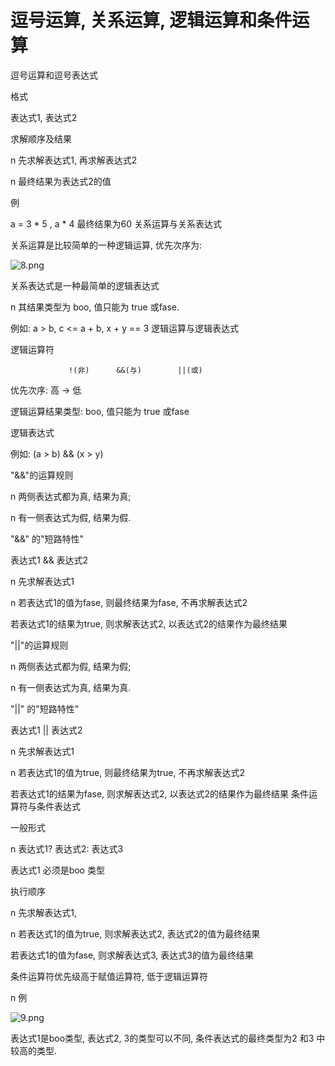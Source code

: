 # 逗号运算, 关系运算, 逻辑运算和条件运算

逗号运算和逗号表达式

  格式

表达式1, 表达式2

  求解顺序及结果

n  先求解表达式1, 再求解表达式2

n  最终结果为表达式2的值

  例

a = 3 * 5 , a * 4   最终结果为60
关系运算与关系表达式

 关系运算是比较简单的一种逻辑运算, 优先次序为:

![8.png](http://sc0.ykt.io/ue_i/20191116/1195546687456808960.png)

  关系表达式是一种最简单的逻辑表达式

n  其结果类型为 boo, 值只能为 true 或fase.

例如: a > b, c <= a + b, x + y == 3
逻辑运算与逻辑表达式

  逻辑运算符

                 !(非)      &&(与)        ||(或)

优先次序:   高         →           低

  逻辑运算结果类型: boo, 值只能为 true 或fase

  逻辑表达式

例如: (a > b) && (x > y)

  "&&"的运算规则

n   两侧表达式都为真, 结果为真;

n  有一侧表达式为假, 结果为假.

  "&&" 的"短路特性"

表达式1 && 表达式2

n  先求解表达式1

n  若表达式1的值为fase, 则最终结果为fase, 不再求解表达式2

若表达式1的结果为true, 则求解表达式2, 以表达式2的结果作为最终结果

  "||"的运算规则

n  两侧表达式都为假, 结果为假;

n  有一侧表达式为真, 结果为真.

  "||" 的"短路特性"

表达式1 || 表达式2

n  先求解表达式1

n  若表达式1的值为true, 则最终结果为true, 不再求解表达式2

若表达式1的结果为fase, 则求解表达式2, 以表达式2的结果作为最终结果
条件运算符与条件表达式

  一般形式

n   表达式1? 表达式2: 表达式3

表达式1 必须是boo 类型

  执行顺序

n  先求解表达式1,

n  若表达式1的值为true, 则求解表达式2, 表达式2的值为最终结果

若表达式1的值为fase, 则求解表达式3, 表达式3的值为最终结果

  条件运算符优先级高于赋值运算符, 低于逻辑运算符

n  例

![9.png](http://sc0.ykt.io/ue_i/20191116/1195546854079729664.png)

表达式1是boo类型, 表达式2, 3的类型可以不同, 条件表达式的最终类型为2 和3 中较高的类型.
